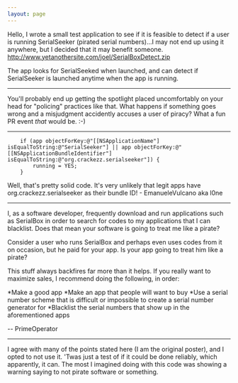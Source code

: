 ```yaml
---
layout: page
---
```


Hello, I wrote a small test application to see if it is feasible to detect if a user is running SerialSeeker (pirated serial numbers)...I may not end up using it anywhere, but I decided that it may benefit someone.  http://www.yetanothersite.com/joel/SerialBoxDetect.zip

The app looks for SerialSeeked when launched, and can detect if SerialSeeker is launched anytime when the app is running.

----

You'll probably end up getting the spotlight placed uncomfortably on your head for "policing" practices like that. What happens if something goes wrong and a misjudgment accidently accuses a user of piracy? What a fun PR event *that* would be. :-)

----

    
		if (app objectForKey:@"[[NSApplicationName"] isEqualToString:@"SerialSeeker"] || app objectForKey:@"[[NSApplicationBundleIdentifier"] isEqualToString:@"org.crackezz.serialseeker"]) {
			running = YES;
		}


Well, that's pretty solid code. It's very unlikely that legit apps have org.crackezz.serialseeker as their bundle ID! - EmanueleVulcano aka l0ne

----
I, as a software developer, frequently download and run applications such as SerialBox in order to search for codes to my applications that I can blacklist. Does that mean your software is going to treat me like a pirate?

Consider a user who runs SerialBox and perhaps even uses codes from it on occasion, but he paid for your app. Is your app going to treat him like a pirate?

This stuff always backfires far more than it helps. If you really want to maximize sales, I recommend doing the following, in order:


*Make a good app
*Make an app that people will want to buy
*Use a serial number scheme that is difficult or impossible to create a serial number generator for
*Blacklist the serial numbers that show up in the aforementioned apps


-- PrimeOperator

----
I agree with many of the points stated here (I am the original poster), and I opted to not use it.  'Twas just a test of if it could be done reliably, which apparently, it can.  The most I imagined doing with this code was showing a warning saying to not pirate software or something.
